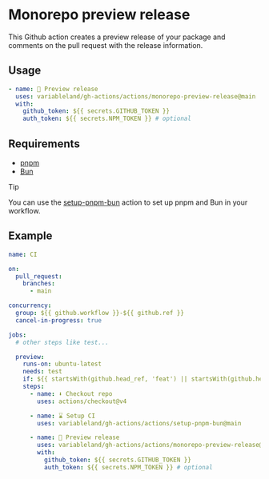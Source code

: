 # Monorepo preview release

This Github action creates a preview release of your package and comments on the pull request with the release information.

## Usage

```yml
- name: 🚀 Preview release
  uses: variableland/gh-actions/actions/monorepo-preview-release@main
  with:
    github_token: ${{ secrets.GITHUB_TOKEN }}
    auth_token: ${{ secrets.NPM_TOKEN }} # optional
```

## Requirements

- [pnpm](https://pnpm.io)
- [Bun](https://bun.sh)

> [!TIP]
> You can use the [setup-pnpm-bun](../setup-pnpm-bun/README.md) action to set up pnpm and Bun in your workflow.

## Example

```yml
name: CI

on:
  pull_request:
    branches:
      - main

concurrency:
  group: ${{ github.workflow }}-${{ github.ref }}
  cancel-in-progress: true

jobs:
  # other steps like test...

  preview:
    runs-on: ubuntu-latest
    needs: test
    if: ${{ startsWith(github.head_ref, 'feat') || startsWith(github.head_ref, 'fix') }}
    steps:
      - name: ⬇️ Checkout repo
        uses: actions/checkout@v4

      - name: ⌛ Setup CI
        uses: variableland/gh-actions/actions/setup-pnpm-bun@main

      - name: 🚀 Preview release
        uses: variableland/gh-actions/actions/monorepo-preview-release@main
        with:
          github_token: ${{ secrets.GITHUB_TOKEN }}
          auth_token: ${{ secrets.NPM_TOKEN }} # optional
```
